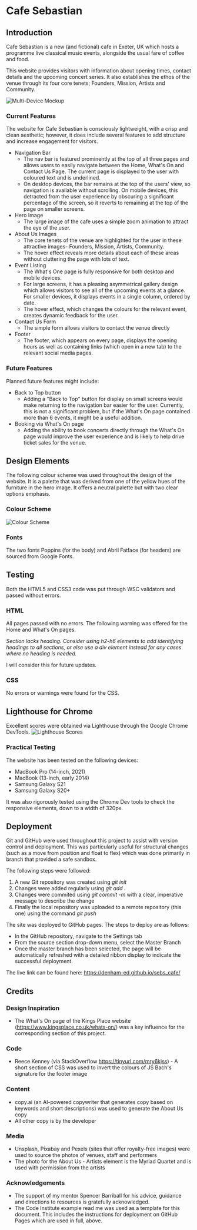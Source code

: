 # Cafe Sebastian
## Introduction
Cafe Sebastian is a new (and fictional) cafe in Exeter, UK which hosts a programme live classical music events, alongside the usual fare of coffee and food.

This website provides visitors with information about opening times, contact details and the upcoming concert series. It also establishes the ethos of the venue through its four core tenets; Founders, Mission, Artists and Community.

![Multi-Device Mockup](assets/images/screen_mockup.png)
### Current Features

The website for Cafe Sebastian is consciously lightweight, with a crisp and clean aesthetic; however, it does include several features to add structure and increase engagement for visitors.

- Navigation Bar
    - The nav bar is featured prominently at the top of all three pages and allows users to easily navigate between the Home, What's On and Contact Us Page. The current page is displayed to the user with coloured text and is underlined.
    - On desktop devices, the bar remains at the top of the users' view, so navigation is available without scrolling. On mobile devices, this detracted from the user experience by obscuring a significant percentage of the screen, so it reverts to remaining at the top of the page on smaller screens.
- Hero Image
    - The large image of the cafe uses a simple zoom animation to attract the eye of the user.
- About Us Images
    - The core tenets of the venue are highlighted for the user in these attractive images- Founders, Mission, Artists, Community.
    - The hover effect reveals more details about each of these areas without cluttering the page with lots of text.
- Event Listing
    - The What's One page is fully responsive for both desktop and mobile devices. 
    - For large screens, it has a pleasing asymmetrical gallery design which allows visitors to see all of the upcoming events at a glance. For smaller devices, it displays events in a single column, ordered by date.
    - The hover effect, which changes the colours for the relevant event, creates dynamic feedback for the user.
- Contact Us Form
    - The simple form allows visitors to contact the venue directly
- Footer
    - The footer, which appears on every page, displays the opening hours as well as containing links (which open in a new tab) to the relevant social media pages.

### Future Features
Planned future features might include:
- Back to Top button
    - Adding a "Back to Top" button for display on small screens would make returning to the navigation bar easier for the user. Currently, this is not a significant problem, but if the What's On page contained more than 6 events, it might be a useful addition.
- Booking via What's On page
    - Adding the ability to book concerts directly through the What's On page would improve the user experience and is likely to help drive ticket sales for the venue.

## Design Elements
The following colour scheme was used throughout the design of the website. It is a palette that was derived from one of the yellow hues of the furniture in the hero image. It offers a neutral palette but with two clear options emphasis.

### Colour Scheme
![Colour Scheme](assets/images/colour-scheme.png)

### Fonts
The two fonts Poppins (for the body) and Abril Fatface (for headers) are sourced from Google Fonts.

 ## Testing
 Both the HTML5 and CSS3 code was put through WSC validators and passed without errors.

### HTML
 All pages passed with no errors. The following warning was offered for the Home and What's On pages.

 *Section lacks heading. Consider using h2-h6 elements to add identifying headings to all sections, or else use a div element instead for any cases where no heading is needed.*

I will consider this for future updates.

### CSS 
No errors or warnings were found for the CSS.

## Lighthouse for Chrome
Excellent scores were obtained via Lighthouse through the Google Chrome DevTools.
![Lighthouse Scores](assets/images/lighthouse-scores.png)

### Practical Testing
The website has been tested on the following devices:
- MacBook Pro (14-inch, 2021)
- MacBook (13-inch, early 2014)
- Samsung Galaxy S21
- Samsung Galaxy S20+

It was also rigorously tested using the Chrome Dev tools to check the responsive elements, down to a width of 320px.

 
## Deployment
Git and GitHub were used throughout this project to assist with version control and deployment. This was particularly useful for structural changes (such as a move from position and float to flex) which was done primarily in branch that provided a safe sandbox.

The following steps were followed:

1. A new Git repository was created using *git init*
2. Changes were added regularly using *git add .*
3. Changes were commited using *git commit -m* with a clear, imperative message to describe the change
4. Finally the local repository was uploaded to a remote repository (this one) using the command *git push*


The site was deployed to GitHub pages. The steps to deploy are as follows:

- In the GitHub repository, navigate to the Settings tab
- From the source section drop-down menu, select the Master Branch
- Once the master branch has been selected, the page will be automatically refreshed with a detailed ribbon display to indicate the successful deployment.

The live link can be found here: https://denham-ed.github.io/sebs_cafe/
 
 ## Credits

### Design Inspiration
- The What's On page of the Kings Place website (https://www.kingsplace.co.uk/whats-on/) was a key influence for the corresponding section of this project.

### Code
- Reece Kenney (via StackOverflow https://tinyurl.com/mry6kjss) - A short section of CSS was used to invert the colours of JS Bach's signature for the footer image

 ### Content
 - copy.ai (an AI-powered copywriter that generates copy based on keywords and short descriptions) was used to generate the About Us copy
 - All other copy is by the developer

### Media
 - Unsplash, Pixabay and Pexels (sites that offer royalty-free images) were used to source the photos of venues, staff and performers
 - The photo for the About Us - Artists element is the Myriad Quartet and is used with permission from the artists

 ### Acknowledgements
  - The support of my mentor Spencer Barriball for his advice, guidance and directions to resources is gratefully acknowledged.
  - The Code Institute example read me was used as a template for this document. This includes the instructions for deployment on GitHub Pages which are used in full, above.


